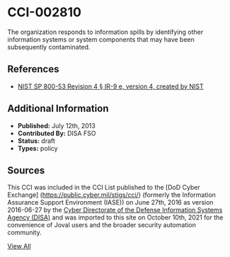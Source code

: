 # CCI-002810

The organization responds to information spills by identifying other information systems or system components that may have been subsequently contaminated.

## References ##

* [NIST SP 800-53 Revision 4 § IR-9 e, version 4, created by NIST](http://csrc.nist.gov/publications/PubsSPs.html)


## Additional Information ##

* **Published:** July 12th, 2013
* **Contributed By:** DISA FSO
* **Status:** draft
* **Types:** policy

## Sources ##

This CCI was included in the CCI List published to the [DoD Cyber Exchange]
(https://public.cyber.mil/stigs/cci/) (formerly the Information Assurance Support Environment
(IASE)) on June 27th, 2016 as version 2016-06-27 by the [Cyber Directorate of the Defense 
Information Systems Agency (DISA)](https://public.cyber.mil/about-cyber/) and was imported to 
this site on October 10th, 2021 for the convenience of Joval users and the broader security automation community.

[View All](../README.md)

